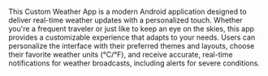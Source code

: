 <br/>
This Custom Weather App is a modern Android application designed to deliver real-time weather updates with a personalized touch. Whether you're a frequent traveler or just like to keep an eye on the skies, this app provides a customizable experience that adapts to your needs. Users can personalize the interface with their preferred themes and layouts, choose their favorite weather units (°C/°F), and receive accurate, real-time notifications for weather broadcasts, including alerts for severe conditions.
<br/>








